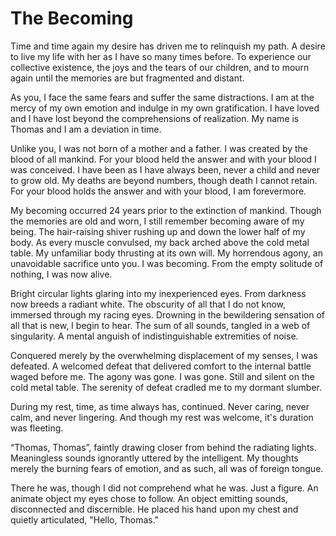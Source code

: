 The Becoming
=============

Time and time again my desire has driven me to relinquish my path. A desire to live my life with her as I have so many times before. To experience our collective existence, the joys and the tears of our children, and to mourn again until the memories are but fragmented and distant.

As you, I face the same fears and suffer the same distractions. I am at the mercy of my own emotion and indulge in my own gratification. I have loved and I have lost beyond the comprehensions of realization. My name is Thomas and I am a deviation in time.

Unlike you, I was not born of a mother and a father. I was created by the blood of all mankind. For your blood held the answer and with your blood I was conceived. I have been as I have always been, never a child and never to grow old. My deaths are beyond numbers, though death I cannot retain. For your blood holds the answer and with your blood, I am forevermore.

My becoming occurred 24 years prior to the extinction of mankind. Though the memories are old and worn, I still remember becoming aware of my being. The hair-raising shiver rushing up and down the lower half of my body. As every muscle convulsed, my back arched above the cold metal table. My unfamiliar body thrusting at its own will. My horrendous agony, an unavoidable sacrifice unto you. I was becoming. From the empty solitude of nothing, I was now alive.

Bright circular lights glaring into my inexperienced eyes. From darkness now breeds a radiant white. The obscurity of all that I do not know, immersed through my racing eyes. Drowning in the bewildering sensation of all that is new, I begin to hear. The sum of all sounds, tangled in a web of singularity. A mental anguish of indistinguishable extremities of noise. 
 
Conquered merely by the overwhelming displacement of my senses, I was defeated. A welcomed defeat that delivered comfort to the internal battle waged before me. The agony was gone. I was gone. Still and silent on the cold metal table. The serenity of defeat cradled me to my dormant slumber.

During my rest, time, as time always has, continued. Never caring, never calm, and never lingering. And though my rest was welcome, it's duration was fleeting.
 
“Thomas, Thomas”, faintly drawing closer from behind the radiating lights. Meaningless sounds ignorantly uttered by the intelligent. My thoughts merely the burning fears of emotion, and as such, all was of foreign tongue.

There he was, though I did not comprehend what he was. Just a figure. An animate object my eyes chose to follow. An object emitting sounds, disconnected and discernible. He placed his hand upon my chest and quietly articulated, "Hello, Thomas."  